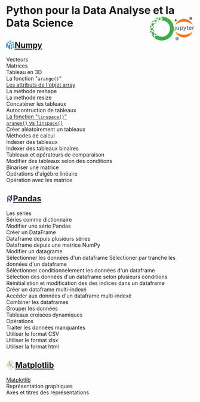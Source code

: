# **Python pour la Data Analyse et la Data Science**<a href="../"><img align="right" src="../assets/Jupyter.svg" alt="Jupyter" height="64px"><img align="right" src="../assets/Anaconda.svg" alt="Anaconda" height="64px"></a>
## **[Numpy](numpy)** <a href="learningNumpy"><img align="left" src="../assets/numpy.svg" alt="Numpy" height="24px"></a>
Vecteurs  
Matrices  
Tableau en 3D  
La fonction "`arange()`"  
[Les attributs de l'objet array](numpy/arrayAttribut)  
La méthode reshape  
La méthode resize  
Concaténer les tableaux  
Autocontruction de tableaux  
[La fonction "`linspace()`"](numpy/linspaceFunction)  
[`arange()` vs `linspace()`](numpy/linspaceVsArange)  
Créer aléatoirement un tableaux  
Méthodes de calcul  
Indexer des tableaux  
Indexer des tableaux binaires  
Tableaux et opérateurs de comparaison  
Modifier des tableaux selon des conditions  
Binariser une matrice  
Opérations d'algèbre linéaire  
Opération avec les matrice
## **[Pandas](pandas/)** <a href="learningPandas"><img align="left" src="../assets/Pandas_mark.svg" alt="Pandas" height="24px"></a>
Les séries  
Séries comme dictionnaire  
Modifier une série Pandas  
Créer un DataFrame  
Dataframe depuis plusieurs séries  
Dataframe depuis une matrice NumPy  
Modifier un datagrame  
Sélectionner les données d'un dataframe
Sélectioner par tranche les données d'un dataframe  
Séléctionner conditionnelement les données d'un dataframe  
Sélection des données d'un dataframe selon plusieurs conditions  
Réinitialistion et modification des des indices dans un dataframe  
Créer un dataframe multi-indexé  
Accéder aux données d'un dataframe multi-indexé  
Combiner les dataframes  
Grouper les données  
Tableaux croisées dynamiques  
Opérations  
Traiter les données manquantes  
Utiliser le format CSV  
Utiliser le format xlsx  
Utiliser la format html
## **[Matplotlib](matplotlib/)** <a href="matplotlib"><img align="left" src="../assets/MatplotlibIcon.svg" alt="Matplotlib" height="24px"></a>
[Matplotlib](matplotlib)  
Représentation graphiques  
Axes et titres des représentations  